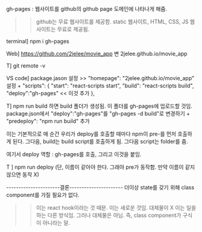 gh-pages : 웹사이트를 github의 github page 도메인에 나타나게 해줌.
>> github는 무료 웹사이트를 제공함. static 웹사이트, HTML, CSS, JS 웹사이트는 무료로 제공됨.

terminal]
npm i gh-pages

Web]
https://github.com/2jelee/movie_app
변
2jelee.github.io/movie_app

T]
git remote -v

VS code]
package.jason 설정 >> "homepage": "2jelee.github.io/movie_app" 설정 +
"scripts": {
    "start": "react-scripts start",
    "build": "react-scripts build",
    "deploy":"gh-pages" 		<< 이것 추가
  },

T]
npm run build 하면 build 폴더가 생성됨.
이 폴더를 gh-pages에 업로드할 것임.
package.json에서 "deploy":"gh-pages"를 "gh-pages -d build"로 변경하기 +
"predeploy": "npm run build" 추가

이는 기본적으로 매 순간 우리가 deploy를 호출할 때마다 
npm이 pre-를 먼저 호출하게 된다.
그다음, build는 build script를 호출하게 됨. 그다음 script는 folder를 줌.

여기서 deploy 역할 : gh-pages를 호출, 그리고 이것을 붙임.

T ]
npm run deploy
(단, 이름이 같아야 한다. 그래야 pre가 동작함. 만약 이름이 같지 않으면 동작 X)



----------------------결론----------------------
더이상 state를 갖기 위해 class component를 가질 필요가 없다.
>> 이는 react hook이라는 것 때문.
이는 새로운 것임. 대체물이 X
이는 일을 하는 다른 방식임. 그러나 대체물은 아님.
즉, class component가 구식이 아니라는 말.
